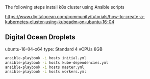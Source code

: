 

The following steps install k8s cluster using Ansible scripts

https://www.digitalocean.com/community/tutorials/how-to-create-a-kubernetes-cluster-using-kubeadm-on-ubuntu-16-04

## Digital Ocean Droplets
ubuntu-16-04-x64
type: Standard 4 vCPUs 8GB

```bash
ansible-playbook -i hosts initial.yml
ansible-playbook -i hosts kube-dependencies.yml
ansible-playbook -i hosts master.yml
ansible-playbook -i hosts workers.yml
```
